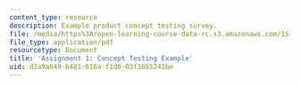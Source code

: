 ```yaml
---
content_type: resource
description: Example product concept testing survey.
file: /media/https%3A/open-learning-course-data-rc.s3.amazonaws.com/15-835-entrepreneurial-marketing-spring-2002/d2a9a649b481616af1d603f3085241be_pdaconcepttest.pdf
file_type: application/pdf
resourcetype: Document
title: 'Assignment 1: Concept Testing Example'
uid: d2a9a649-b481-616a-f1d6-03f3085241be
---
```

